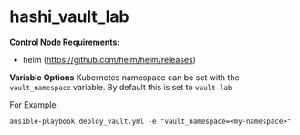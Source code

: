 # hashi_vault_lab


**Control Node Requirements:**
- helm (https://github.com/helm/helm/releases)


**Variable Options**
Kubernetes namespace can be set with the `vault_namespace` variable. By default this is set to `vault-lab`

For Example:
~~~
ansible-playbook deploy_vault.yml -e "vault_namespace=<my-namespace>"
~~~





